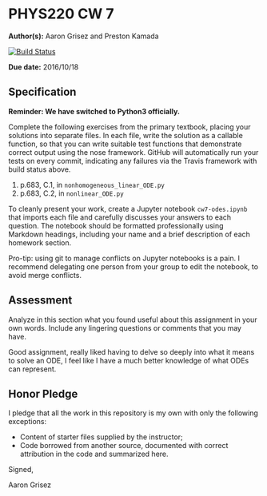 # PHYS220 CW 7

**Author(s):** Aaron Grisez and Preston Kamada

[![Build Status](https://travis-ci.org/chapman-phys220-2016f/cw-07-aareston.svg?branch=master)](https://travis-ci.org/chapman-phys220-2016f/cw-07-aareston)

**Due date:** 2016/10/18

## Specification

**Reminder: We have switched to Python3 officially.**

Complete the following exercises from the primary textbook, placing your solutions into separate files. In each file, write the solution as a callable function, so that you can write suitable test functions that demonstrate correct output using the nose framework. GitHub will automatically run your tests on every commit, indicating any failures via the Travis framework with build status above.

1. p.683, C.1, in ```nonhomogeneous_linear_ODE.py```
1. p.683, C.2, in ```nonlinear_ODE.py```

To cleanly present your work, create a Jupyter notebook ```cw7-odes.ipynb``` that imports each file and carefully discusses your answers to each question. The notebook should be formatted professionally using Markdown headings, including your name and a brief description of each homework section. 

Pro-tip: using git to manage conflicts on Jupyter notebooks is a pain. I recommend delegating one person from your group to edit the notebook, to avoid merge conflicts.

## Assessment

Analyze in this section what you found useful about this assignment in your own words. Include any lingering questions or comments that you may have.

Good assignment, really liked having to delve so deeply into what it means to solve an ODE, I feel like I have a much better knowledge of what ODEs can represent.

## Honor Pledge

I pledge that all the work in this repository is my own with only the following exceptions:

* Content of starter files supplied by the instructor;
* Code borrowed from another source, documented with correct attribution in the code and summarized here.

Signed,

Aaron Grisez
